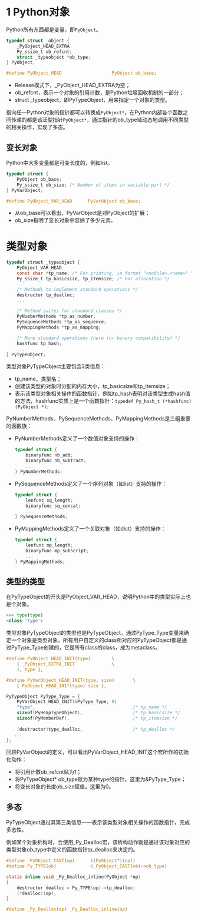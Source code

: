 # 1 Python对象

Python所有东西都是变量，即`PyObject`。

```c
typedef struct _object {
    _PyObject_HEAD_EXTRA
    Py_ssize_t ob_refcnt;
    struct _typeobject *ob_type;
} PyObject;

#define PyObject_HEAD                   PyObject ob_base;
```

- Release模式下，_PyObject_HEAD_EXTRA为空；
- ob_refcnt，表示一个对象的引用计数，是Python垃圾回收机制的一部分；
- struct _typeobject，即PyTypeObject，用来指定一个对象的类型。

指向任一Python对象的指针都可以转换成`PyObject*`，在Python内部各个函数之间传递的都是该泛型指针`PyObject*`，通过指针的ob_type域动态地调用不同类型的相关操作，实现了多态。

## 变长对象

Python中大多变量都是可变长度的，例如list。

```c
typedef struct {
    PyObject ob_base;
    Py_ssize_t ob_size; /* Number of items in variable part */
} PyVarObject;

#define PyObject_VAR_HEAD      PyVarObject ob_base;
```

- 从ob_base可以看出，PyVarObject是对PyObject的扩展；
- ob_size指明了变长对象中容纳了多少元素。

# 类型对象

```c
typedef struct _typeobject {
    PyObject_VAR_HEAD
    const char *tp_name; /* For printing, in format "<module>.<name>" */
    Py_ssize_t tp_basicsize, tp_itemsize; /* For allocation */

    /* Methods to implement standard operations */
    destructor tp_dealloc;
    ...

    /* Method suites for standard classes */
    PyNumberMethods *tp_as_number;
    PySequenceMethods *tp_as_sequence;
    PyMappingMethods *tp_as_mapping;

    /* More standard operations (here for binary compatibility) */
    hashfunc tp_hash;
    ...
} PyTypeObject;
```

类型对象PyTypeObject主要包含3类信息：

- tp_name，类型名；
- 创建该类型的对象时分配的内存大小，tp_basicsize和tp_itemsize；
- 表示该类型对象相关操作的函数指针，例如tp_hash表明对该类型生成hash值的方法，hashfunc实质上是一个函数指针：`typedef Py_hash_t (*hashfunc)(PyObject *);`

PyNumberMethods、PySequenceMethods、PyMappingMethods是三组重要的函数族：

- PyNumberMethods定义了一个数值对象支持的操作：

  ```c
  typedef struct {
      binaryfunc nb_add;
      binaryfunc nb_subtract;
      ...
  } PyNumberMethods;
  ```

- PySequenceMethods定义了一个序列对象（如list）支持的操作：

  ```c
  typedef struct {
      lenfunc sq_length;
      binaryfunc sq_concat;
      ...
  } PySequenceMethods;
  ```

- PyMappingMethods定义了一个关联对象（如dict）支持的操作：

  ```c
  typedef struct {
      lenfunc mp_length;
      binaryfunc mp_subscript;
      ...
  } PyMappingMethods;
  ```

## 类型的类型

在PyTypeObject的开头是PyObject_VAR_HEAD，说明Python中的类型实际上也是个对象。

```python
>>> type(type)
<class 'type'>
```

类型对象PyTypeObject的类型也是PyTypeObject，通过PyType_Type变量来确定一个对象是类型对象，所有用户自定义的class所对应的PyTypeObject都是通过PyType_Type创建的，它是所有class的class，成为metaclass。

```c
#define PyObject_HEAD_INIT(type)        \
    { _PyObject_EXTRA_INIT              \
    1, type },

#define PyVarObject_HEAD_INIT(type, size)       \
    { PyObject_HEAD_INIT(type) size },

PyTypeObject PyType_Type = {
    PyVarObject_HEAD_INIT(&PyType_Type, 0)
    "type",                                     /* tp_name */
    sizeof(PyHeapTypeObject),                   /* tp_basicsize */
    sizeof(PyMemberDef),                        /* tp_itemsize */
        
    (destructor)type_dealloc,                   /* tp_dealloc */
   ...
};
```

回顾PyVarObject的定义，可以看出PyVarObject_HEAD_INIT这个宏所作的初始化动作：

- 将引用计数ob_refcnt赋为1；
- 将PyTypeObject* ob_type赋为某种type的指针，这里为&PyType_Type；
- 将变长对象的长度ob_size赋值，这里为0。

## 多态

PyTypeObject通过其第三类信息——表示该类型对象相关操作的函数指针，完成多态性。

例如某个对象析构时，会使用_Py_Dealloc宏，该析构动作就是通过该对象对应的类型对象ob_type中定义的函数指针tp_dealloc来决定的。

```c
#define _PyObject_CAST(op)      ((PyObject*)(op))
#define Py_TYPE(ob)             (_PyObject_CAST(ob)->ob_type)

static inline void _Py_Dealloc_inline(PyObject *op)
{
    destructor dealloc = Py_TYPE(op)->tp_dealloc;
    (*dealloc)(op);
}

#define _Py_Dealloc(op) _Py_Dealloc_inline(op)
```

